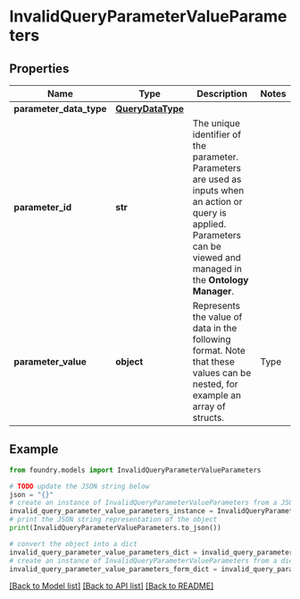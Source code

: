 # InvalidQueryParameterValueParameters

## Properties

Name | Type | Description | Notes
------------ | ------------- | ------------- | -------------
**parameter_data_type** | [**QueryDataType**](QueryDataType.md) |  |
**parameter_id** | **str** | The unique identifier of the parameter. Parameters are used as inputs when an action or query is applied. Parameters can be viewed and managed in the **Ontology Manager**.  |
**parameter_value** | **object** | Represents the value of data in the following format. Note that these values can be nested, for example an array of structs. | Type                        | JSON encoding                                         | Example                                                                       | |-----------------------------|-------------------------------------------------------|-------------------------------------------------------------------------------| | Array                       | array                                                 | \`\[\&quot;alpha\&quot;, \&quot;bravo\&quot;, \&quot;charlie\&quot;\]\`                                               | | Attachment                  | string                                                | \`\&quot;ri.attachments.main.attachment.2f944bae-5851-4204-8615-920c969a9f2e\&quot;\`       | | Boolean                     | boolean                                               | \`true\`                                                                        | | Byte                        | number                                                | \`31\`                                                                          | | Date                        | ISO 8601 extended local date string                   | \`\&quot;2021-05-01\&quot;\`                                                                | | Decimal                     | string                                                | \`\&quot;2.718281828\&quot;\`                                                               | | Float                       | number                                                | \`3.14159265\`                                                                  | | Double                      | number                                                | \`3.14159265\`                                                                  | | Integer                     | number                                                | \`238940\`                                                                      | | Long                        | string                                                | \`\&quot;58319870951433\&quot;\`                                                            | | Null                        | null                                                  | \`null\`                                                                        | | Object Set                  | string                                                | \`ri.object-set.main.versioned-object-set.h13274m8-23f5-431c-8aee-a4554157c57z\`| | Ontology Object Reference   | JSON encoding of the object's primary key             | \`10033123\` or \`\&quot;EMP1234\&quot;\`                                                     | | Set                         | array                                                 | \`\[\&quot;alpha\&quot;, \&quot;bravo\&quot;, \&quot;charlie\&quot;\]\`                                               | | Short                       | number                                                | \`8739\`                                                                        | | String                      | string                                                | \`\&quot;Call me Ishmael\&quot;\`                                                           | | Struct                      | JSON object                                           | \`{\&quot;name\&quot;: \&quot;John Doe\&quot;, \&quot;age\&quot;: 42}\`                                             | | TwoDimensionalAggregation   | JSON object                                           | \`{\&quot;groups\&quot;: \[{\&quot;key\&quot;: \&quot;alpha\&quot;, \&quot;value\&quot;: 100}, {\&quot;key\&quot;: \&quot;beta\&quot;, \&quot;value\&quot;: 101}\]}\` | | ThreeDimensionalAggregation | JSON object                                           | \`{\&quot;groups\&quot;: \[{\&quot;key\&quot;: \&quot;NYC\&quot;, \&quot;groups\&quot;: \[{\&quot;key\&quot;: \&quot;Engineer\&quot;, \&quot;value\&quot; : 100}\]}\]}\`| | Timestamp                   | ISO 8601 extended offset date-time string in UTC zone | \`\&quot;2021-01-04T05:00:00Z\&quot;\`                                                      |  | \[optional\]

## Example

```python
from foundry.models import InvalidQueryParameterValueParameters

# TODO update the JSON string below
json = "{}"
# create an instance of InvalidQueryParameterValueParameters from a JSON string
invalid_query_parameter_value_parameters_instance = InvalidQueryParameterValueParameters.from_json(json)
# print the JSON string representation of the object
print(InvalidQueryParameterValueParameters.to_json())

# convert the object into a dict
invalid_query_parameter_value_parameters_dict = invalid_query_parameter_value_parameters_instance.to_dict()
# create an instance of InvalidQueryParameterValueParameters from a dict
invalid_query_parameter_value_parameters_form_dict = invalid_query_parameter_value_parameters.from_dict(invalid_query_parameter_value_parameters_dict)
```

[\[Back to Model list\]](../README.md#documentation-for-models) [\[Back to API list\]](../README.md#documentation-for-api-endpoints) [\[Back to README\]](../README.md)
